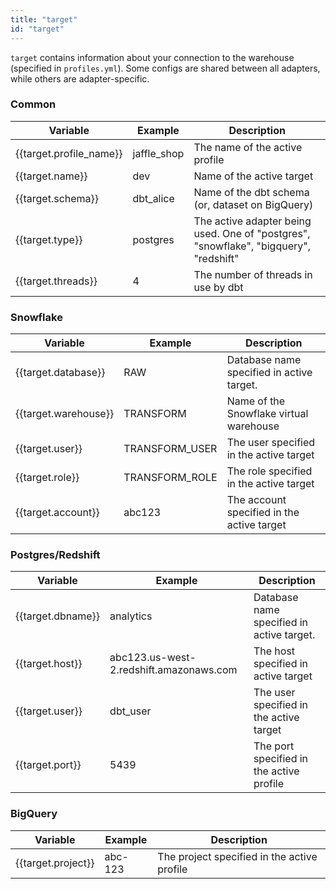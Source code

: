 ```yaml
---
title: "target"
id: "target"
---
```


`target` contains information about your connection to the warehouse (specified in `profiles.yml`). Some configs are shared between all adapters, while others are adapter-specific.

### Common

| Variable | Example | Description |
| -------- | ------- | ----------- |
| {{target.profile_name}} | jaffle_shop | The name of the active profile |
| {{target.name}} | dev | Name of the active target |
| {{target.schema}} | dbt_alice | Name of the dbt schema (or, dataset on BigQuery) |
| {{target.type}} | postgres | The active adapter being used. One of "postgres", "snowflake", "bigquery", "redshift" |
| {{target.threads}} | 4 | The number of threads in use by dbt |


### Snowflake

| Variable | Example | Description |
| -------- | ------- | ----------- |
| {{target.database}} | RAW | Database name specified in active target. |
| {{target.warehouse}} | TRANSFORM | Name of the Snowflake virtual warehouse |
| {{target.user}} | TRANSFORM_USER | The user specified in the active target |
| {{target.role}} | TRANSFORM_ROLE | The role specified in the active target |
| {{target.account}} | abc123 | The account specified in the active target |

### Postgres/Redshift

| Variable | Example | Description |
| -------- | ------- | ----------- |
| {{target.dbname}} | analytics | Database name specified in active target. |
| {{target.host}} | abc123.us-west-2.redshift.amazonaws.com | The host specified in active target |
| {{target.user}} | dbt_user | The user specified in the active target |
| {{target.port}} | 5439 | The port specified in the active profile |

### BigQuery

| Variable | Example | Description |
| -------- | ------- | ----------- |
| {{target.project}} | abc-123 | The project specified in the active profile |
